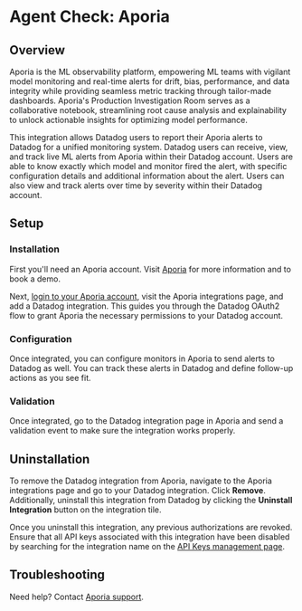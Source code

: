 # Agent Check: Aporia

## Overview

Aporia is the ML observability platform, empowering ML teams with vigilant model monitoring and real-time alerts for drift, bias, performance, and data integrity while providing seamless metric tracking through tailor-made dashboards. Aporia's Production Investigation Room serves as a collaborative notebook, streamlining root cause analysis and explainability to unlock actionable insights for optimizing model performance.


This integration allows Datadog users to report their Aporia alerts to Datadog for a unified monitoring system. Datadog users can receive, view, and track live ML alerts from Aporia within their Datadog account. Users are able to know exactly which model and monitor fired the alert, with specific configuration details and additional information about the alert. Users can also view and track alerts over time by severity within their Datadog account.


## Setup

### Installation

First you'll need an Aporia account. Visit [Aporia][1] for more information and to book a demo.

Next, [login to your Aporia account][2], visit the Aporia integrations page, and add a Datadog integration. This guides you through the Datadog OAuth2 flow to grant Aporia the necessary permissions to your Datadog account.


### Configuration

Once integrated, you can configure monitors in Aporia to send alerts to Datadog as well. You can track these alerts in Datadog and define follow-up actions as you see fit.


### Validation

Once integrated, go to the Datadog integration page in Aporia and send a validation event to make sure the integration works properly.


## Uninstallation

To remove the Datadog integration from Aporia, navigate to the Aporia integrations page and go to your Datadog integration. Click **Remove**. Additionally, uninstall this integration from Datadog by clicking the **Uninstall Integration** button on the integration tile. 

Once you uninstall this integration, any previous authorizations are revoked. Ensure that all API keys associated with this integration have been disabled by searching for the integration name on the [API Keys management page][3].


## Troubleshooting

Need help? Contact [Aporia support](mailto:support@aporia.com).

[1]: https://aporia.com
[2]: https://platform.aporia.com
[3]: https://app.datadoghq.com/organization-settings/api-keys?filter=Aporia
[4]: https://docs.datadoghq.com/help/
